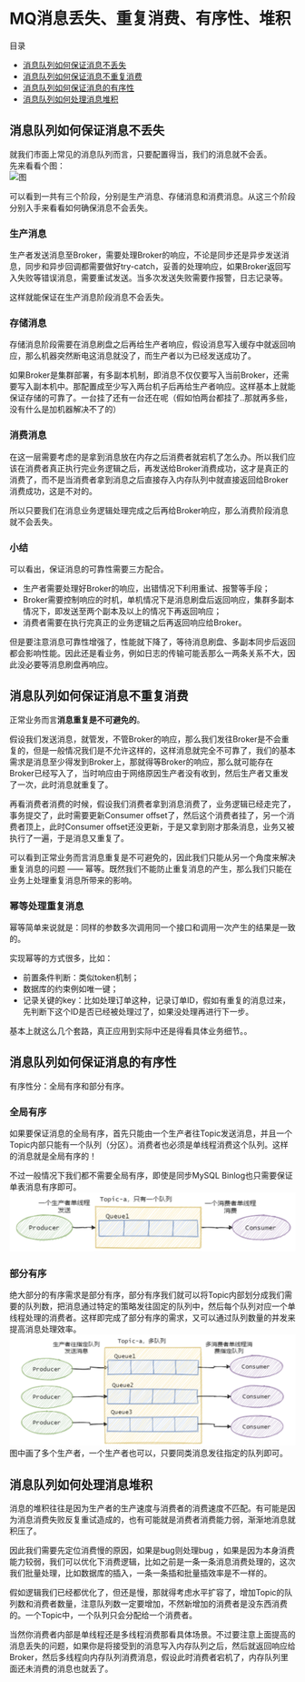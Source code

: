# MQ消息丢失、重复消费、有序性、堆积

目录

+ [消息队列如何保证消息不丢失](#消息队列如何保证消息不丢失)
+ [消息队列如何保证消息不重复消费](#消息队列如何保证消息不重复消费)
+ [消息队列如何保证消息的有序性](#消息队列如何保证消息的有序性)
+ [消息队列如何处理消息堆积](#消息队列如何处理消息堆积)

## 消息队列如何保证消息不丢失

就我们市面上常见的消息队列而言，只要配置得当，我们的消息就不会丢。  
先来看看个图：  
![图](images/图1.png)

可以看到一共有三个阶段，分别是生产消息、存储消息和消费消息。从这三个阶段分别入手来看看如何确保消息不会丢失。

### 生产消息

生产者发送消息至Broker，需要处理Broker的响应，不论是同步还是异步发送消息，同步和异步回调都需要做好try-catch，妥善的处理响应，如果Broker返回写入失败等错误消息，需要重试发送。当多次发送失败需要作报警，日志记录等。

这样就能保证在生产消息阶段消息不会丢失。

### 存储消息

存储消息阶段需要在消息刷盘之后再给生产者响应，假设消息写入缓存中就返回响应，那么机器突然断电这消息就没了，而生产者以为已经发送成功了。

如果Broker是集群部署，有多副本机制，即消息不仅仅要写入当前Broker，还需要写入副本机中。那配置成至少写入两台机子后再给生产者响应。这样基本上就能保证存储的可靠了。一台挂了还有一台还在呢（假如怕两台都挂了..那就再多些，没有什么是加机器解决不了的）

### 消费消息

在这一层需要考虑的是拿到消息放在内存之后消费者就宕机了怎么办。所以我们应该在消费者真正执行完业务逻辑之后，再发送给Broker消费成功，这才是真正的消费了，而不是当消费者拿到消息之后直接存入内存队列中就直接返回给Broker消费成功，这是不对的。

所以只要我们在消息业务逻辑处理完成之后再给Broker响应，那么消费阶段消息就不会丢失。

### 小结

可以看出，保证消息的可靠性需要三方配合。

- 生产者需要处理好Broker的响应，出错情况下利用重试、报警等手段；
- Broker需要控制响应的时机，单机情况下是消息刷盘后返回响应，集群多副本情况下，即发送至两个副本及以上的情况下再返回响应；
- 消费者需要在执行完真正的业务逻辑之后再返回响应给Broker。

但是要注意消息可靠性增强了，性能就下降了，等待消息刷盘、多副本同步后返回都会影响性能。因此还是看业务，例如日志的传输可能丢那么一两条关系不大，因此没必要等消息刷盘再响应。

## 消息队列如何保证消息不重复消费

正常业务而言**消息重复是不可避免的**。

假设我们发送消息，就管发，不管Broker的响应，那么我们发往Broker是不会重复的，但是一般情况我们是不允许这样的，这样消息就完全不可靠了，我们的基本需求是消息至少得发到Broker上，那就得等Broker的响应，那么就可能存在Broker已经写入了，当时响应由于网络原因生产者没有收到，然后生产者又重发了一次，此时消息就重复了。

再看消费者消费的时候，假设我们消费者拿到消息消费了，业务逻辑已经走完了，事务提交了，此时需要更新Consumer offset了，然后这个消费者挂了，另一个消费者顶上，此时Consumer
offset还没更新，于是又拿到刚才那条消息，业务又被执行了一遍，于是消息又重复了。

可以看到正常业务而言消息重复是不可避免的，因此我们只能从另一个角度来解决重复消息的问题 —— 幂等。既然我们不能防止重复消息的产生，那么我们只能在业务上处理重复消息所带来的影响。

### 幂等处理重复消息

幂等简单来说就是：同样的参数多次调用同一个接口和调用一次产生的结果是一致的。

实现幂等的方式很多，比如：

- 前置条件判断：类似token机制；
- 数据库的约束例如唯一键；
- 记录关键的key：比如处理订单这种，记录订单ID，假如有重复的消息过来，先判断下这个ID是否已经被处理过了，如果没处理再进行下一步。

基本上就这么几个套路，真正应用到实际中还是得看具体业务细节。。

## 消息队列如何保证消息的有序性

有序性分：全局有序和部分有序。

### 全局有序

如果要保证消息的全局有序，首先只能由一个生产者往Topic发送消息，并且一个Topic内部只能有一个队列（分区）。消费者也必须是单线程消费这个队列。这样的消息就是全局有序的！

不过一般情况下我们都不需要全局有序，即使是同步MySQL Binlog也只需要保证单表消息有序即可。  
![全局有序](images/全局有序.png)

### 部分有序

绝大部分的有序需求是部分有序，部分有序我们就可以将Topic内部划分成我们需要的队列数，把消息通过特定的策略发往固定的队列中，然后每个队列对应一个单线程处理的消费者。这样即完成了部分有序的需求，又可以通过队列数量的并发来提高消息处理效率。
![部分有序](images/部分有序.png)
图中画了多个生产者，一个生产者也可以，只要同类消息发往指定的队列即可。

## 消息队列如何处理消息堆积

消息的堆积往往是因为生产者的生产速度与消费者的消费速度不匹配。有可能是因为消息消费失败反复重试造成的，也有可能就是消费者消费能力弱，渐渐地消息就积压了。

因此我们需要先定位消费慢的原因，如果是bug则处理bug ，如果是因为本身消费能力较弱，我们可以优化下消费逻辑，比如之前是一条一条消息消费处理的，这次我们批量处理，比如数据库的插入，一条一条插和批量插效率是不一样的。

假如逻辑我们已经都优化了，但还是慢，那就得考虑水平扩容了，增加Topic的队列数和消费者数量，注意队列数一定要增加，不然新增加的消费者是没东西消费的。一个Topic中，一个队列只会分配给一个消费者。

当然你消费者内部是单线程还是多线程消费那看具体场景。不过要注意上面提高的消息丢失的问题，如果你是将接受到的消息写入内存队列之后，然后就返回响应给Broker，然后多线程向内存队列消费消息，假设此时消费者宕机了，内存队列里面还未消费的消息也就丢了。

